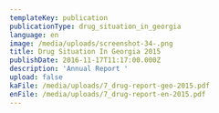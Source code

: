 ```yaml
---
templateKey: publication
publicationType: drug_situation_in_georgia
language: en
image: /media/uploads/screenshot-34-.png
title: Drug Situation In Georgia 2015
publishDate: 2016-11-17T11:17:00.000Z
description: 'Annual Report '
upload: false
kaFile: /media/uploads/7_drug-report-geo-2015.pdf
enFile: /media/uploads/7_drug-report-en-2015.pdf
---
```


